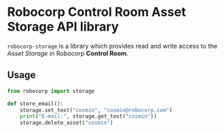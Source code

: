 # Robocorp Control Room Asset Storage API library

`robocorp-storage` is a library which provides read and write access to the
*Asset Storage* in Robocorp **Control Room**.

## Usage

```python
from robocorp import storage

def store_email():
    storage.set_text("cosmin", "cosmin@robocorp.com")
    print("E-mail:", storage.get_text("cosmin"))
    storage.delete_asset("cosmin")
```
